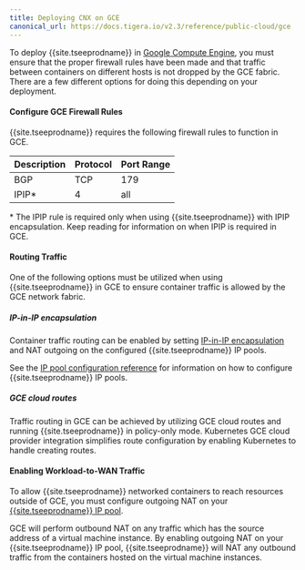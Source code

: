 ```yaml
---
title: Deploying CNX on GCE
canonical_url: https://docs.tigera.io/v2.3/reference/public-cloud/gce
---
```


To deploy {{site.tseeprodname}} in [Google Compute Engine][GCE], you must ensure that the
proper firewall rules have been made and that traffic between containers on
different hosts is not dropped by the GCE fabric. There are a few different
options for doing this depending on your deployment.

#### Configure GCE Firewall Rules

{{site.tseeprodname}} requires the following firewall rules to function in GCE.

| Description  | Protocol | Port Range |
|:-------------|:---------|:-----------|
| BGP          | TCP      | 179        |
| IPIP*        | 4        | all        |


\* The IPIP rule is required only when using {{site.tseeprodname}} with IPIP encapsulation. Keep reading
for information on when IPIP is required in GCE.


#### Routing Traffic

One of the following options must be utilized when using {{site.tseeprodname}} in
GCE to ensure container traffic is allowed by the GCE network fabric.

##### IP-in-IP encapsulation

Container traffic routing can be enabled by setting [IP-in-IP encapsulation][IPIP]
and NAT outgoing on the configured {{site.tseeprodname}} IP pools.

See the [IP pool configuration reference][IPPool]
for information on how to configure {{site.tseeprodname}} IP pools.

##### GCE cloud routes

Traffic routing in GCE can be achieved by utilizing GCE cloud routes and
running {{site.tseeprodname}} in policy-only mode.  Kubernetes GCE cloud provider integration
simplifies route configuration by enabling Kubernetes to handle creating
routes.

#### Enabling Workload-to-WAN Traffic

To allow {{site.tseeprodname}} networked containers to reach resources outside of GCE,
you must configure outgoing NAT on your [{{site.tseeprodname}} IP pool][IPPool].

GCE will perform outbound NAT on any traffic which has the source address of a virtual
machine instance.  By enabling outgoing NAT on your {{site.tseeprodname}} IP pool, {{site.tseeprodname}} will
NAT any outbound traffic from the containers hosted on the virtual machine instances.

[IPIP]: {{site.baseurl}}/{{page.version}}/usage/configuration/ip-in-ip
[IPPool]: {{site.baseurl}}/{{page.version}}/reference/calicoctl/resources/ippool
[GCE]: https://cloud.google.com/compute/
